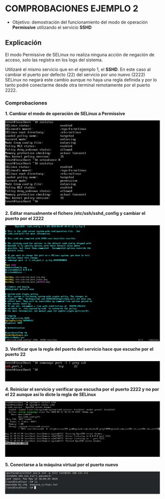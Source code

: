 # COMPROBACIONES EJEMPLO 2

- Objetivo: demostración del funcionamiento del modo de operación **Permissive** utilizando el servicio **SSHD**

## Explicación

El modo Permissive de SELinux no realiza ninguna acción de negación de acceso, solo las registra en los logs del sistema. 

Utilizaré el mismo servicio que en el ejemplo 1, el **SSHD**. En este caso al cambiar el puerto por defecto (22) del servicio por uno nuevo (2222) SELinux no negará este cambio aunque no haya una regla definida y por lo tanto podré conectarme desde otra terminal remotamente por el puerto 2222.

### Comprobaciones

**1. Cambiar el modo de operación de SELinux a Permissive**

![](../img/2_ejemplo/cambiar_permissive.png)

**2. Editar manualmente el fichero /etc/ssh/sshd_config y cambiar el puerto por el 2222**

![](../img/2_ejemplo/puerto2222.png)

**3. Verificar que la regla del puerto del servicio hace que escuche por el puerto 22**

![](../img/2_ejemplo/regla_ssh_22.png)

**4. Reiniciar el servicio y verificar que escucha por el puerto 2222 y no por el 22 aunque así lo dicte la regla de SELinux**

![](../img/2_ejemplo/restart_sshd.png)

**5. Conectarse a la máquina virtual por el puerto nuevo**

![](../img/2_ejemplo/conexion_puerto2222.png)




